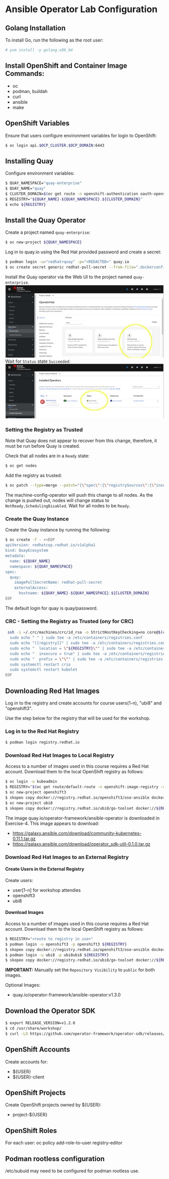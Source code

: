 # Ansible Operator Lab Configuration

## Golang Installation
To install Go, run the following as the root user:

```bash
# yum install -y golang.x86_64
```

## Install OpenShift and Container Image Commands:
* oc
* podman, buildah
* curl
* ansible
* make

## OpenShift Variables
Ensure that users configure environment variables for login to OpenShift:
```bash
$ oc login api.$OCP_CLUSTER.$OCP_DOMAIN:6443
```

## Installing Quay
Configure environment variables:
```bash
$ QUAY_NAMESPACE="quay-enterprise"
$ QUAY_NAME="quay"
$ CLUSTER_DOMAIN=$(oc get route -n openshift-authentication oauth-openshift -o=jsonpath='{.spec.host}' | sed "s/oauth-openshift\.//")
$ REGISTRY="${QUAY_NAME}-${QUAY_NAMESPACE}.${CLUSTER_DOMAIN}"
$ echo ${REGISTRY}
```

## Install the Quay Operator
Create a project named `quay-enterprise`:
```bash
$ oc new-project ${QUAY_NAMESPACE}
```
Log in to quay.io using the Red Hat provided password and create a secret:
```bash
$ podman login -u="redhat+quay" -p="<REDACTED>" quay.io
$ oc create secret generic redhat-pull-secret --from-file=".dockerconfigjson=${XDG_RUNTIME_DIR}/containers/auth.json" --type='kubernetes.io/dockerconfigjson'
```
Install the Quay operator via the Web UI to the project named `quay-enterprise`.
![QuayInstall](images/redhatquay.png)
Wait for `Status` state `Succeeded`:
![WaitForSucceed](images/redhatquaysucceeded.png)

### Setting the Registry as Trusted
Note that Quay does not appear to recover from this change, therefore, it must be run before Quay is created.

Check that all nodes are in a `Ready` state:
```bash
$ oc get nodes
```
Add the registry as trusted:
```bash
$ oc patch --type=merge --patch="{\"spec\":{\"registrySources\":{\"insecureRegistries\":[\"${REGISTRY}\"]}}}" image.config.openshift.io/cluster
```
The machine-config-operator will push this change to all nodes. As the change is pushed out, nodes will change status to `NotReady,SchedulingDisabled`. Wait for all nodes to be `Ready`.

### Create the Quay Instance
Create the Quay instance by running the following:

```bash
$ oc create -f - <<EOF
apiVersion: redhatcop.redhat.io/v1alpha1
kind: QuayEcosystem
metadata:
  name: ${QUAY_NAME}
  namespace: ${QUAY_NAMESPACE}
spec:
  quay:
    imagePullSecretName: redhat-pull-secret
    externalAccess:
      hostname: ${QUAY_NAME}-${QUAY_NAMESPACE}.${CLUSTER_DOMAIN}
EOF
```




The default login for quay is quay/password.
### CRC - Setting the Registry as Trusted (ony for CRC)
```bash
 ssh -i ~/.crc/machines/crc/id_rsa -o StrictHostKeyChecking=no core@$(crc ip) << EOF
  sudo echo " " | sudo tee -a /etc/containers/registries.conf
  sudo echo "[[registry]]" | sudo tee -a /etc/containers/registries.conf
  sudo echo "  location = \"${REGISTRY}\"" | sudo tee -a /etc/containers/registries.conf
  sudo echo "  insecure = true" | sudo tee -a /etc/containers/registries.conf
  sudo echo "  prefix = \"\"" | sudo tee -a /etc/containers/registries.conf
  sudo systemctl restart crio
  sudo systemctl restart kubelet
EOF
```

## Downloading Red Hat Images
Log in to the registry and create accounts for course users(1-n), "ubi8" and "openshift3".

Use the step below for the registry that will be used for the workshop.
### Log in to the Red Hat Registry
```bash
$ podman login registry.redhat.io
```
### Download Red Hat Images to Local Registry
Access to a number of images used in this course requires a Red Hat account. Download them to the local OpenShift registry as follows:
```bash
$ oc login -u kubeadmin
$ REGISTRY="$(oc get route/default-route -n openshift-image-registry -o=jsonpath='{.spec.host}')"
$ oc new-project openshift3
$ skopeo copy docker://registry.redhat.io/openshift3/ose-ansible docker://${REGISTRY}/openshift3/ose-ansible
$ oc new-project ubi8
$ skopeo copy docker://registry.redhat.io/ubi8/go-toolset docker://${REGISTRY}/ubi8/go-toolset
```

The image quay.io/operator-framework/ansible-operator is downloaded in Exercise-4. This image appears to download:
* https://galaxy.ansible.com/download/community-kubernetes-0.11.1.tar.gz
* https://galaxy.ansible.com/download/operator_sdk-util-0.1.0.tar.gz

### Download Red Hat Images to an External Registry
#### Create Users in the External Registry
Create users:
- user[1-n] for workshop attendies
- openshift3
- ubi8

#### Download Images
Access to a number of images used in this course requires a Red Hat account. Download them to the local OpenShift registry as follows:
```bash
$ REGISTRY="<route to registry in use>"
$ podman login -u openshift3 -p openshift3 ${REGISTRY}
$ skopeo copy docker://registry.redhat.io/openshift3/ose-ansible docker://${REGISTRY}/openshift3/ose-ansible
$ podman login -u ubi8 -p ubi8ubi8 ${REGISTRY}
$ skopeo copy docker://registry.redhat.io/ubi8/go-toolset docker://${REGISTRY}/ubi8/go-toolset
```
**IMPORTANT:** Manually set the `Repository Visibility` to `public` for both images.

<!--
The image quay.io/operator-framework/ansible-operator is downloaded in Exercise-4. This image appears to download:
* https://galaxy.ansible.com/download/community-kubernetes-0.11.1.tar.gz
* https://galaxy.ansible.com/download/operator_sdk-util-0.1.0.tar.gz
-->

Optional Images:
* quay.io/operator-framework/ansible-operator:v1.3.0

## Download the Operator SDK
```bash
$ export RELEASE_VERSION=v1.2.0
$ cd /usr/share/workshop/
$ curl -LO https://github.com/operator-framework/operator-sdk/releases/download/${RELEASE_VERSION}/operator-sdk-${RELEASE_VERSION}-x86_64-linux-gnu
```

## OpenShift Accounts
Create accounts for:
* ${USER}
* ${USER}-client

## OpenShift Projects
Create OpenShift projects owned by ${USER}:
* project-${USER}

## OpenShift Roles
For each user:
oc policy add-role-to-user registry-editor <username>

## Podman rootless configuration
/etc/subuid may need to be configured for podman rootless use.